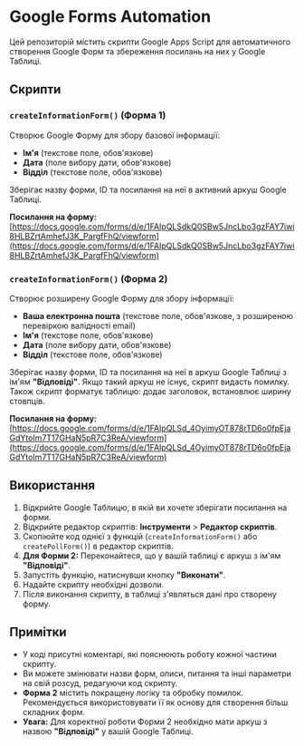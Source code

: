 # Google Forms Automation

Цей репозиторій містить скрипти Google Apps Script для автоматичного створення Google Форм та збереження посилань на них у Google Таблиці.

## Скрипти

### `createInformationForm()` (Форма 1)

Створює Google Форму для збору базової інформації:

* **Ім'я** (текстове поле, обов'язкове)
* **Дата** (поле вибору дати, обов'язкове)
* **Відділ** (текстове поле, обов'язкове)

Зберігає назву форми, ID та посилання на неї в активний аркуш Google Таблиці.

**Посилання на форму:** [https://docs.google.com/forms/d/e/1FAIpQLSdkQ0SBw5JncLbo3gzFAY7iwi8HLBZrtAmhefJ3K_PargfFhQ/viewform](https://docs.google.com/forms/d/e/1FAIpQLSdkQ0SBw5JncLbo3gzFAY7iwi8HLBZrtAmhefJ3K_PargfFhQ/viewform)

### `createInformationForm()` (Форма 2)

Створює розширену Google Форму для збору інформації:

* **Ваша електронна пошта** (текстове поле, обов'язкове, з розширеною перевіркою валідності email)
* **Ім'я** (текстове поле, обов'язкове)
* **Дата** (поле вибору дати, обов'язкове)
* **Відділ** (текстове поле, обов'язкове)

Зберігає назву форми, ID та посилання на неї в аркуш Google Таблиці з ім'ям **"Відповіді"**. Якщо такий аркуш не існує, скрипт видасть помилку. Також скрипт форматує таблицю: додає заголовок, встановлює ширину стовпців.

**Посилання на форму:** [https://docs.google.com/forms/d/e/1FAIpQLSd_4OyimyOT878rTD6o0fpEjaGdYtoIm7T17GHaN5pR7C3ReA/viewform](https://docs.google.com/forms/d/e/1FAIpQLSd_4OyimyOT878rTD6o0fpEjaGdYtoIm7T17GHaN5pR7C3ReA/viewform)

## Використання

1. Відкрийте Google Таблицю, в якій ви хочете зберігати посилання на форми.
2. Відкрийте редактор скриптів: **Інструменти** > **Редактор скриптів**.
3. Скопіюйте код однієї з функцій (`createInformationForm()` або `createPollForm()`) в редактор скриптів.
4. **Для Форми 2:** Переконайтеся, що у вашій таблиці є аркуш з ім'ям **"Відповіді"**.
5. Запустіть функцію, натиснувши кнопку **"Виконати"**.
6. Надайте скрипту необхідні дозволи.
7. Після виконання скрипту, в таблиці з'являться дані про створену форму.

## Примітки

* У коді присутні коментарі, які пояснюють роботу кожної частини скрипту.
* Ви можете змінювати назви форм, описи, питання та інші параметри на свій розсуд, редагуючи код скрипту.
* **Форма 2** містить покращену логіку та обробку помилок. Рекомендується використовувати її як основу для створення більш складних форм.
* **Увага:** Для коректної роботи Форми 2 необхідно мати аркуш з назвою **"Відповіді"** у вашій Google Таблиці.
